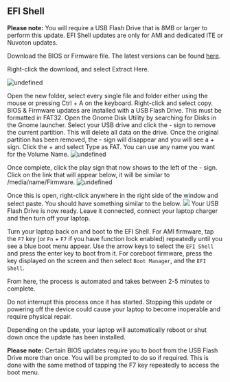 ## EFI Shell

**Please note:** You will require a USB Flash Drive that is 8MB or larger to perform this update. EFI Shell updates are only for AMI and dedicated ITE or Nuvoton updates.

Download the BIOS or Firmware file. The latest versions can be found [here](https://github.com/StarLabsLtd/firmware).

Right-click the download, and select Extract Here.

![undefined](https://cdn.shopify.com/s/files/1/2059/5897/files/8791ce19a2-b088b50bd547d1dacf3e.png?v=1614010387)

Open the new folder, select every single file and folder either using the mouse or pressing Ctrl + A on the keyboard. Right-click and select copy.
BIOS & Firmware updates are installed with a USB Flash Drive. This must be formatted in FAT32.
Open the Gnome Disk Utility by searching for Disks in the Gnome launcher. Select your USB drive and click the - sign to remove the current partition.
This will delete all data on the drive. Once the original partition has been removed, the - sign will disappear and you will see a + sign. Click the + and select Type as FAT. You can use any name you want for the Volume Name.
![undefined](https://cdn.shopify.com/s/files/1/2059/5897/files/d242b96042-8fac1c244cd5f2c8a2be.png?v=1614010435)

Once complete, click the play sign that now shows to the left of the - sign. Click on the link that will appear below, it will be similar to /media/name/Firmware.
![undefined](https://cdn.shopify.com/s/files/1/2059/5897/files/99abfeb2ca-ae3e09899f625d501605.png?v=1614010490)

Once this is open, right-click anywhere in the right side of the window and select paste. You should have something similar to the below.
![](https://cdn.shopify.com/s/files/1/2059/5897/files/c88019f74a-8dbedac4e6d6fe95ab0f.png?v=1614010533)
Your USB Flash Drive is now ready. Leave it connected, connect your laptop charger and then turn off your laptop.

Turn your laptop back on and boot to the EFI Shell. For AMI firmware, tap the `F7` key (or `Fn` + `F7` if you have function lock enabled) repeatedly until you see a blue boot menu appear. Use the arrow keys to select the `EFI Shell` and press the enter key to boot from it. For coreboot firmware, press the key displayed on the screen and then select `Boot Manager`, and the `EFI Shell`.

From here, the process is automated and takes between 2-5 minutes to complete.

Do not interrupt this process once it has started. Stopping this update or powering off the device could cause your laptop to become inoperable and require physical repair.

Depending on the update, your laptop will automatically reboot or shut down once the update has been installed.

**Please note:** Certain BIOS updates require you to boot from the USB Flash Drive more than once. You will be prompted to do so if required. This is done with the same method of tapping the F7 key repeatedly to access the boot menu.
